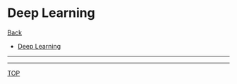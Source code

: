 # Deep Learning

[Back](../index.md)

- [Deep Learning](#deep-learning)

---




---

[TOP](#deep-learning)
